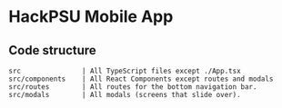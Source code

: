 # HackPSU Mobile App

## Code structure

```
src               | All TypeScript files except ./App.tsx
src/components    | All React Components except routes and modals
src/routes        | All routes for the bottom navigation bar.
src/modals        | All modals (screens that slide over).
```